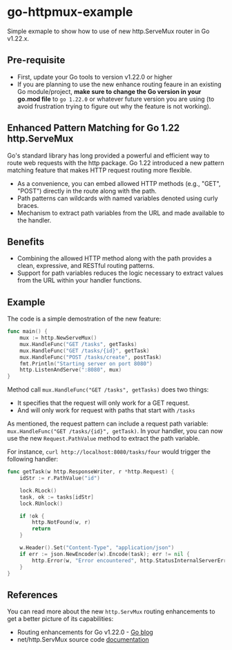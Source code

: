 # go-httpmux-example

Simple exmaple to show how to use of new http.ServeMux router in Go v1.22.x.

## Pre-requisite
* First, update your Go tools to version v1.22.0 or higher
* If you are planning to use the new enhance routing feaure in an existing Go module/project, **make sure to change the Go version in your go.mod file**  to `go 1.22.0` or whatever future version you are using (to avoid frustration trying to figure out why the feature is not working).


## Enhanced Pattern Matching for Go 1.22 http.ServeMux

Go's standard library has long provided a powerful and efficient way to route web requests with the http package. Go 1.22 introduced a new pattern matching feature that makes HTTP request routing more flexible.

* As a convenience, you can embed allowed HTTP methods (e.g., "GET", "POST") directly in the route along with the path. 
* Path patterns can wildcards with named variables denoted using curly braces. 
* Mechanism to extract path variables from the URL and made available to the handler.

## Benefits
* Combining the allowed HTTP method along with the path provides a clean, expressive, and RESTful routing patterns.
* Support for path variables reduces the logic necessary to extract values from the URL within your handler functions.


## Example
The code is a simple demostration of the new feature:

```go
func main() {
	mux := http.NewServeMux()
	mux.HandleFunc("GET /tasks", getTasks)
	mux.HandleFunc("GET /tasks/{id}", getTask)
	mux.HandleFunc("POST /tasks/create", postTask)
	fmt.Println("Starting server on port 8080")
	http.ListenAndServe(":8080", mux)
}
```

Method call `mux.HandleFunc("GET /tasks", getTasks)` does two things:
* It specifies that the request will only work for a GET request.
* And will only work for request with paths that start with `/tasks`

As mentioned, the request pattern can include a request path variable: `mux.HandleFunc("GET /tasks/{id}", getTask)`. In your handler, you can now use the new `Request.PathValue` method to extract the path variable. 

For instance, `curl http://localhost:8080/tasks/four` would trigger the following handler:

```go
func getTask(w http.ResponseWriter, r *http.Request) {
	idStr := r.PathValue("id")

	lock.RLock()
	task, ok := tasks[idStr]
	lock.RUnlock()

	if !ok {
		http.NotFound(w, r)
		return
	}

	w.Header().Set("Content-Type", "application/json")
	if err := json.NewEncoder(w).Encode(task); err != nil {
		http.Error(w, "Error encountered", http.StatusInternalServerError)
	}
}
```

## References
You can read more about the new `http.ServMux` routing enhancements to get a better picture of its capabilities:

* Routing enhancements for Go v1.22.0 - [Go blog](https://tip.golang.org/blog/routing-enhancements)
* net/http.ServMux source code [documentation](https://pkg.go.dev/net/http@master#ServeMux)
